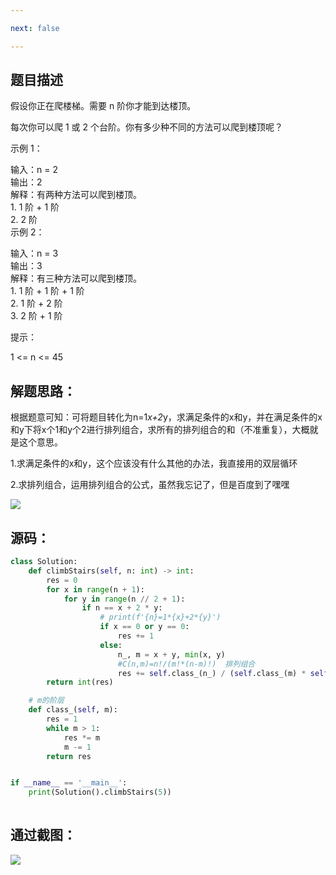 ```yaml
---

next: false

---
```




<BlogInfo id="1344"/>

## **题目描述**



假设你正在爬楼梯。需要 n 阶你才能到达楼顶。

每次你可以爬 1 或 2 个台阶。你有多少种不同的方法可以爬到楼顶呢？



示例 1：

输入：n = 2  
输出：2  
解释：有两种方法可以爬到楼顶。  
1\. 1 阶 + 1 阶  
2\. 2 阶  
示例 2：

输入：n = 3  
输出：3  
解释：有三种方法可以爬到楼顶。  
1\. 1 阶 + 1 阶 + 1 阶  
2\. 1 阶 + 2 阶  
3\. 2 阶 + 1 阶  


提示：

1 <= n <= 45



## **解题思路：**

根据题意可知：可将题目转化为n=1*x+2*y，求满足条件的x和y，并在满足条件的x和y下将x个1和y个2进行排列组合，求所有的排列组合的和（不准重复），大概就是这个意思。

1.求满足条件的x和y，这个应该没有什么其他的办法，我直接用的双层循环

2.求排列组合，运用排列组合的公式，虽然我忘记了，但是百度到了嘿嘿

![](http://www.lll.plus/media/image/2022/02/05/image-20220205195339-1.png)

## **源码：**
```python
class Solution:
    def climbStairs(self, n: int) -> int:
        res = 0
        for x in range(n + 1):
            for y in range(n // 2 + 1):
                if n == x + 2 * y:
                    # print(f'{n}=1*{x}+2*{y}')
                    if x == 0 or y == 0:
                        res += 1
                    else:
                        n_, m = x + y, min(x, y)
                        #C(n,m)=n!/(m!*(n-m)!)  排列组合
                        res += self.class_(n_) / (self.class_(m) * self.class_(n_ - m))
        return int(res)

    # m的阶层
    def class_(self, m):
        res = 1
        while m > 1:
            res *= m
            m -= 1
        return res


if __name__ == '__main__':
    print(Solution().climbStairs(5))
 
```


## **通过截图：**

![](http://www.lll.plus/media/image/2022/02/05/image-20220205195446-2.png)





























<ActionBox />
